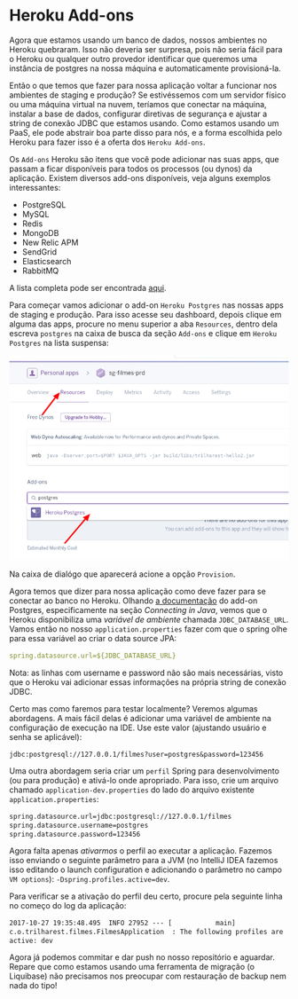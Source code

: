 # Heroku Add-ons

Agora que estamos usando um banco de dados, nossos ambientes no Heroku quebraram. Isso
não deveria ser surpresa, pois não seria fácil para o Heroku ou qualquer outro provedor
identificar que queremos uma instância de postgres na nossa máquina e automaticamente
provisioná-la.

Então o que temos que fazer para nossa aplicação voltar a funcionar nos ambientes de
staging e produção? Se estivéssemos com um servidor físico ou uma máquina virtual
na nuvem, teríamos que conectar na máquina, instalar a base de dados, configurar diretivas
de segurança e ajustar a string de conexão JDBC que estamos usando. Como estamos usando um
PaaS, ele pode abstrair boa parte disso para nós, e a forma escolhida pelo Heroku para
fazer isso é a oferta dos `Heroku Add-ons`.

Os `Add-ons` Heroku são itens que você pode adicionar nas suas apps, que passam a ficar
disponíveis para todos os processos (ou dynos) da aplicação. Existem diversos add-ons
disponíveis, veja alguns exemplos interessantes:

* PostgreSQL
* MySQL
* Redis
* MongoDB
* New Relic APM
* SendGrid
* Elasticsearch
* RabbitMQ

A lista completa pode ser encontrada [aqui](https://elements.heroku.com/addons).

Para começar vamos adicionar o add-on `Heroku Postgres` nas nossas apps de staging e
produção. Para isso acesse seu dashboard, depois clique em alguma das apps, procure no
menu superior a aba `Resources`, dentro dela escreva `postgres` na caixa de busca da
seção `Add-ons` e clique em `Heroku Postgres` na lista suspensa:

![Adicionando Add-on no Heroku](imagens/adicionando_add_on_heroku.png)

Na caixa de dialógo que aparecerá acione a opção `Provision`.

Agora temos que dizer para nossa aplicação como deve fazer para se conectar ao banco
no Heroku. Olhando
[a documentação](https://devcenter.heroku.com/articles/heroku-postgresql) do add-on
Postgres, especificamente na seção *Connecting in Java*, vemos que o Heroku
disponibiliza uma *variável de ambiente* chamada `JDBC_DATABASE_URL`. Vamos então
no nosso `application.properties` fazer com que o spring olhe para essa variável
ao criar o data source JPA:

```yml
spring.datasource.url=${JDBC_DATABASE_URL}
```

Nota: as linhas com username e password não são mais necessárias, visto que o Heroku
vai adicionar essas informações na própria string de conexão JDBC.

Certo mas como faremos para testar localmente? Veremos algumas abordagens. A mais fácil
delas é adicionar uma variável de ambiente na configuração de execução na IDE. Use
este valor (ajustando usuário e senha se aplicável):

```
jdbc:postgresql://127.0.0.1/filmes?user=postgres&password=123456
```

Uma outra abordagem seria criar um `perfil` Spring para desenvolvimento (ou para
produção) e ativá-lo onde apropriado. Para isso, crie um arquivo chamado
`application-dev.properties` do lado do arquivo existente `application.properties`:

```
spring.datasource.url=jdbc:postgresql://127.0.0.1/filmes
spring.datasource.username=postgres
spring.datasource.password=123456
```

Agora falta apenas *ativarmos* o perfil ao executar a aplicação. Fazemos isso enviando o seguinte parâmetro para a JVM (no IntelliJ IDEA fazemos isso editando o launch
configuration e adicionando o parâmetro no campo `VM options`):
`-Dspring.profiles.active=dev`.

Para verificar se a ativação do perfil deu certo, procure pela seguinte linha no começo
do log da aplicação:

```
2017-10-27 19:35:48.495  INFO 27952 --- [           main] c.o.trilharest.filmes.FilmesApplication  : The following profiles are active: dev
```

Agora já podemos commitar e dar push no nosso repositório e aguardar. Repare que como
estamos usando uma ferramenta de migração (o Liquibase) não precisamos nos preocupar
com restauração de backup nem nada do tipo!
